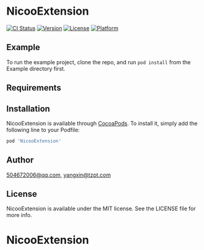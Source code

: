 # NicooExtension

[![CI Status](https://img.shields.io/travis/504672006@qq.com/NicooExtension.svg?style=flat)](https://travis-ci.org/504672006@qq.com/NicooExtension)
[![Version](https://img.shields.io/cocoapods/v/NicooExtension.svg?style=flat)](https://cocoapods.org/pods/NicooExtension)
[![License](https://img.shields.io/cocoapods/l/NicooExtension.svg?style=flat)](https://cocoapods.org/pods/NicooExtension)
[![Platform](https://img.shields.io/cocoapods/p/NicooExtension.svg?style=flat)](https://cocoapods.org/pods/NicooExtension)

## Example

To run the example project, clone the repo, and run `pod install` from the Example directory first.

## Requirements

## Installation

NicooExtension is available through [CocoaPods](https://cocoapods.org). To install
it, simply add the following line to your Podfile:

```ruby
pod 'NicooExtension'
```

## Author

504672006@qq.com, yangxin@tzpt.com

## License

NicooExtension is available under the MIT license. See the LICENSE file for more info.
# NicooExtension
